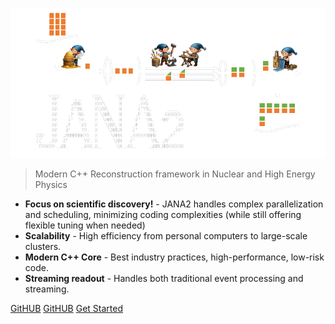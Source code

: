 <!-- _coverpage.md -->

![logo](_media/jana2-logo-diagram-reduced.png)

> Modern C++ Reconstruction framework in Nuclear and High Energy Physics




- <strong class="cover-text">Focus on scientific discovery!</strong> - JANA2 handles complex parallelization and scheduling, 
minimizing coding complexities (while still offering flexible tuning when needed)
- <strong class="cover-text">Scalability</strong> - High efficiency from personal computers to large-scale clusters.
- <strong class="cover-text">Modern C++ Core</strong> - Best industry practices, high-performance, low-risk code.
- <strong class="cover-text">Streaming readout</strong> - Handles both traditional event processing and streaming.

<a href="https://github.com/JeffersonLab/JANA2/" target="_blank">GitHUB</a>
<a href="https://jeffersonlab.github.io/JANA2/refcpp" target="_blank">GitHUB</a>
[Get Started](#JANA2)